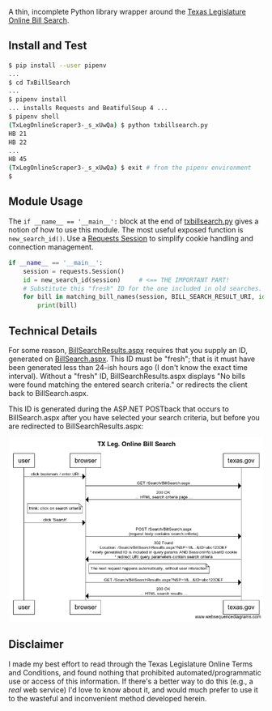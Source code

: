 A thin, incomplete Python library wrapper around the [Texas Legislature Online
Bill Search](https://capitol.texas.gov/Search/BillSearch.aspx).

## Install and Test

```bash
$ pip install --user pipenv
...
$ cd TxBillSearch
...
$ pipenv install
... installs Requests and BeatifulSoup 4 ...
$ pipenv shell
(TxLegOnlineScraper3-_s_xUwQa) $ python txbillsearch.py
HB 21
HB 22
...
HB 45
(TxLegOnlineScraper3-_s_xUwQa) $ exit # from the pipenv environment
$
```

## Module Usage

The `if __name__ == '__main__':` block at the end of
[txbillsearch.py](txbillsearch.py) gives a notion of how to use this module.
The most useful exposed function is `new_search_id()`. Use a [Requests
Session](http://docs.python-requests.org/en/master/user/advanced/#session-objects)
to simplify cookie handling and connection management.

```python
if __name__ == '__main__':
    session = requests.Session()
    id = new_search_id(session)     # <== THE IMPORTANT PART!
    # Substitute this "fresh" ID for the one included in old searches.
    for bill in matching_bill_names(session, BILL_SEARCH_RESULT_URI, id):
        print(bill)
```

## Technical Details

For some reason,
[BillSearchResults.aspx](https://capitol.texas.gov/Search/BillSearchResults.aspx)
requires that you supply an ID, generated on
[BillSearch.aspx](https://capitol.texas.gov/Search/BillSearch.aspx). This ID
must be "fresh"; that is it must have been generated less than 24-ish hours ago
(I don't know the exact time interval). Without a "fresh" ID,
BillSearchResults.aspx displays "No bills were found matching the entered
search criteria." or redirects the client back to BillSearch.aspx.


This ID is generated during the ASP.NET
POSTback that occurs to BillSearch.aspx after you have selected your search
criteria, but before you are redirected to BillSearchResults.aspx:

![bill search sequence diagram](Doc/sequencediagram.png)

## Disclaimer

I made my best effort to read through the Texas Legislature Online Terms and
Conditions, and found nothing that prohibited automated/programmatic use or
access of this information. If there's a better way to do this (e.g., a *real*
web service) I'd love to know about it, and would much prefer to use it to the
wasteful and inconvenient method developed herein.
